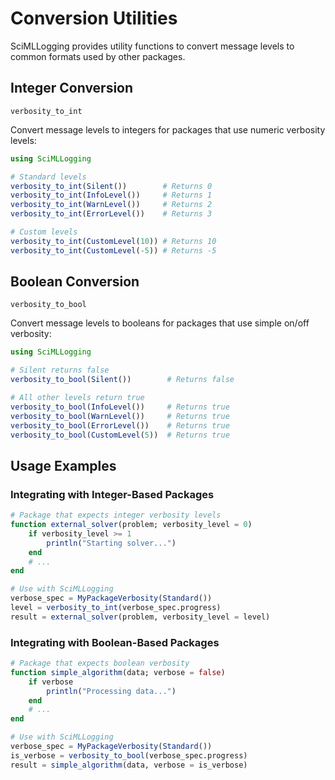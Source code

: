 # Conversion Utilities

SciMLLogging provides utility functions to convert message levels to common formats used by other packages.

## Integer Conversion

```@docs
verbosity_to_int
```

Convert message levels to integers for packages that use numeric verbosity levels:

```julia
using SciMLLogging

# Standard levels
verbosity_to_int(Silent())        # Returns 0
verbosity_to_int(InfoLevel())     # Returns 1
verbosity_to_int(WarnLevel())     # Returns 2
verbosity_to_int(ErrorLevel())    # Returns 3

# Custom levels
verbosity_to_int(CustomLevel(10)) # Returns 10
verbosity_to_int(CustomLevel(-5)) # Returns -5
```

## Boolean Conversion

```@docs
verbosity_to_bool
```

Convert message levels to booleans for packages that use simple on/off verbosity:

```julia
using SciMLLogging

# Silent returns false
verbosity_to_bool(Silent())        # Returns false

# All other levels return true
verbosity_to_bool(InfoLevel())     # Returns true
verbosity_to_bool(WarnLevel())     # Returns true
verbosity_to_bool(ErrorLevel())    # Returns true
verbosity_to_bool(CustomLevel(5))  # Returns true
```

## Usage Examples

### Integrating with Integer-Based Packages

```julia
# Package that expects integer verbosity levels
function external_solver(problem; verbosity_level = 0)
    if verbosity_level >= 1
        println("Starting solver...")
    end
    # ...
end

# Use with SciMLLogging
verbose_spec = MyPackageVerbosity(Standard())
level = verbosity_to_int(verbose_spec.progress)
result = external_solver(problem, verbosity_level = level)
```

### Integrating with Boolean-Based Packages

```julia
# Package that expects boolean verbosity
function simple_algorithm(data; verbose = false)
    if verbose
        println("Processing data...")
    end
    # ...
end

# Use with SciMLLogging
verbose_spec = MyPackageVerbosity(Standard())
is_verbose = verbosity_to_bool(verbose_spec.progress)
result = simple_algorithm(data, verbose = is_verbose)
```